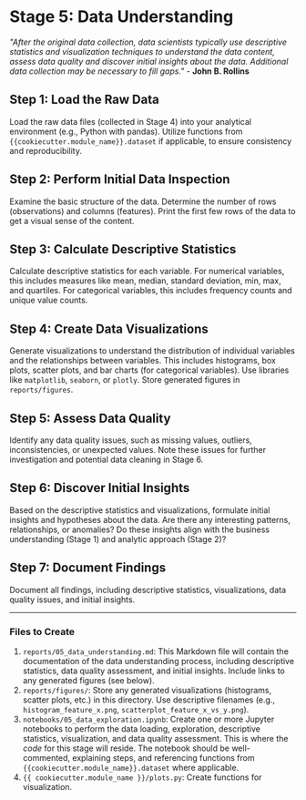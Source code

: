# Stage 5: Data Understanding

_"After the original data collection, data scientists typically use descriptive statistics and visualization techniques to understand the data content, assess data quality and discover initial insights about the data. Additional data collection may be necessary to fill gaps."_ - **John B. Rollins**

## Step 1: Load the Raw Data
Load the raw data files (collected in Stage 4) into your analytical environment (e.g., Python with pandas). Utilize functions from `{{cookiecutter.module_name}}.dataset` if applicable, to ensure consistency and reproducibility.

## Step 2: Perform Initial Data Inspection
Examine the basic structure of the data. Determine the number of rows (observations) and columns (features). Print the first few rows of the data to get a visual sense of the content.

## Step 3: Calculate Descriptive Statistics
Calculate descriptive statistics for each variable. For numerical variables, this includes measures like mean, median, standard deviation, min, max, and quartiles. For categorical variables, this includes frequency counts and unique value counts.

## Step 4: Create Data Visualizations
Generate visualizations to understand the distribution of individual variables and the relationships between variables. This includes histograms, box plots, scatter plots, and bar charts (for categorical variables). Use libraries like `matplotlib`, `seaborn`, or `plotly`. Store generated figures in `reports/figures`.

## Step 5: Assess Data Quality
Identify any data quality issues, such as missing values, outliers, inconsistencies, or unexpected values. Note these issues for further investigation and potential data cleaning in Stage 6.

## Step 6: Discover Initial Insights
Based on the descriptive statistics and visualizations, formulate initial insights and hypotheses about the data. Are there any interesting patterns, relationships, or anomalies? Do these insights align with the business understanding (Stage 1) and analytic approach (Stage 2)?

## Step 7: Document Findings
Document all findings, including descriptive statistics, visualizations, data quality issues, and initial insights.

---

### Files to Create

1.  `reports/05_data_understanding.md`: This Markdown file will contain the documentation of the data understanding process, including descriptive statistics, data quality assessment, and initial insights. Include links to any generated figures (see below).
2.  `reports/figures/`: Store any generated visualizations (histograms, scatter plots, etc.) in this directory. Use descriptive filenames (e.g., `histogram_feature_x.png`, `scatterplot_feature_x_vs_y.png`).
3.  `notebooks/05_data_exploration.ipynb`: Create one or more Jupyter notebooks to perform the data loading, exploration, descriptive statistics, visualization, and data quality assessment. This is where the *code* for this stage will reside. The notebook should be well-commented, explaining steps, and referencing functions from `{{cookiecutter.module_name}}.dataset` where applicable.
4. `{{ cookiecutter.module_name }}/plots.py`: Create functions for visualization.